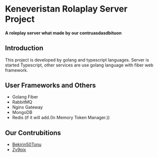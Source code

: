 # Keneveristan Rolaplay Server Project
<h4> A roleplay server what made by our contruasdasdbituon </h4>

## Introduction

This project is developed by golang and typescript languages. Server is started Typescript, other services are use golang language with fiber web framework.


## User Frameworks and Others

- Golang Fiber
- RabbitMQ
- Nginx Gateway
- MongoDB
- Redis (if it will add.(In Memory Token Manager.))



## Our Contrubitions
- [Bekirin50Tonu](https://github.com/bekirin50tonu)
- [Zy9pix](https://github.com/zy9pix)

